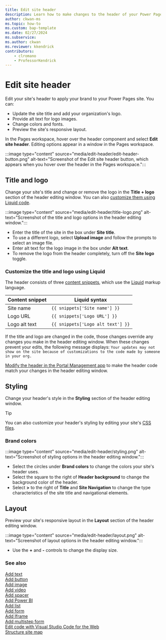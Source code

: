 ```yaml
---
title: Edit site header
description: Learn how to make changes to the header of your Power Pages site.
author: ckwan-ms
ms.topic: how-to
ms.custom: bap-template
ms.date: 02/27/2024
ms.subservice:
ms.author: ckwan 
ms.reviewer: kkendrick
contributors:
    - clromano
    - ProfessorKendrick
---
```


# Edit site header

Edit your site's header to apply your brand to your Power Pages site. You can:

- Update the site title and add your organization's logo.
- Provide alt text for logo images.
- Change colors and fonts.
- Preview the site's responsive layout.

In the Pages workspace, hover over the header component and select **Edit site header**. Editing options appear in a window in the Pages workspace.

:::image type="content" source="media/edit-header/edit-header-button.png" alt-text="Screenshot of the Edit site header button, which appears when you hover over the header in the Pages workspace.":::

## Title and logo

Change your site's title and change or remove the logo in the **Title + logo** section of the header editing window. You can also [customize them using Liquid code](#customize-the-title-and-logo-using-liquid).

:::image type="content" source="media/edit-header/title-logo.png" alt-text="Screenshot of the title and logo options in the header editing window.":::

- Enter the title of the site in the box under **Site title**.
- To use a different logo, select **Upload image** and follow the prompts to select an image file.  
- Enter alt text for the logo image in the box under **Alt text**.  
- To remove the logo from the header completely, turn off the **Site logo** toggle.

### Customize the title and logo using Liquid

The header consists of three [content snippets](../configure/content-snippets.md), which use the [Liquid](../configure/liquid-overview.md) markup language.

|Content snippet         |Liquid syntax                        |
|------------------------|-------------------------------------|
|Site name               |```{{ snippets['Site name'] }}```        |
|Logo URL                |```{{ snippets['Logo URL'] }}```         |
|Logo alt text           |```{{ snippets['Logo alt text'] }}```   |

If the title and logo are changed in the code, those changes override any changes you make in the header editing window. When these changes prevent your edits, the following message displays: `Your updates may not show on the site because of customizations to the code made by someone in your org.`

[Modify the header in the Portal Management app](../known-issues.md#modifying-the-header-in-portal-management-app) to make the header code match your changes in the header editing window.

## Styling

Change your header's style in the **Styling** section of the header editing window.

> [!TIP]
> You can also customize your header's styling by editing your site's [CSS files](../configure/manage-css.md).  

### Brand colors

:::image type="content" source="media/edit-header/styling.png" alt-text="Screenshot of styling options in the header editing window.":::

- Select the circles under **Brand colors** to change the colors your site's header uses.
- Select the square to the right of **Header background** to change the background color of the header.
- Select **>** to the right of **Title** and **Site Navigation** to change the type characteristics of the site title and navigational elements.

## Layout

Preview your site's responsive layout in the **Layout** section of the header editing window.

:::image type="content" source="media/edit-header/layout.png" alt-text="Screenshot of layout options in the header editing window.":::

- Use the **+** and **-** controls to change the display size.

### See also

[Add text](add-text.md)  
[Add button](add-button.md)  
[Add image](add-image.md)  
[Add video](add-video.md)  
[Add spacer](add-spacer.md)  
[Add Power BI](add-power-bi.md)  
[Add list](add-list.md)  
[Add form](add-form.md)  
[Add Iframe](add-iframe.md)  
[Add multistep form](multistep-forms.md)  
[Edit code with Visual Studio Code for the Web](../configure/visual-studio-code-editor.md)  
[Structure site map](structure-site.md)  
